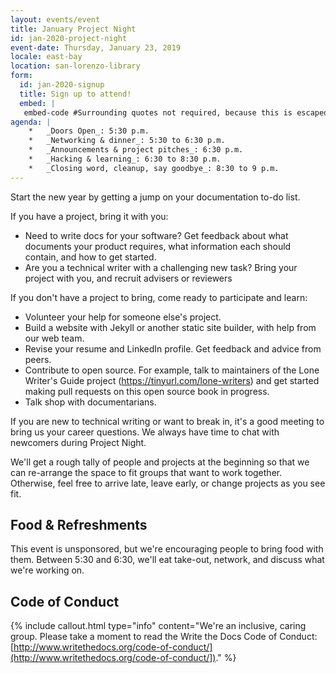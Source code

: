 ```yaml
---
layout: events/event
title: January Project Night
id: jan-2020-project-night
event-date: Thursday, January 23, 2019
locale: east-bay
location: san-lorenzo-library
form: 
  id: jan-2020-signup
  title: Sign up to attend!
  embed: |
   embed-code #Surrounding quotes not required, because this is escaped onto a new line
agenda: |
    *   _Doors Open_: 5:30 p.m.
    *   _Networking & dinner_: 5:30 to 6:30 p.m.
    *   _Announcements & project pitches_: 6:30 p.m.
    *   _Hacking & learning_: 6:30 to 8:30 p.m.
    *   _Closing word, cleanup, say goodbye_: 8:30 to 9 p.m.
---
```



<p class="lead">Start the new year by getting a jump on your documentation to-do list.</p>

If you have a project, bring it with you:

* Need to write docs for your software? Get feedback about what documents your product requires, what information each should contain, and how to get started.
* Are you a technical writer with a challenging new task? Bring your project with you, and recruit advisers or reviewers

If you don't have a project to bring, come ready to participate and learn:

* Volunteer your help for someone else's project.  
* Build a website with Jekyll or another static site builder, with help from our web team.
* Revise your resume and LinkedIn profile. Get feedback and advice from peers.
* Contribute to open source. For example, talk to maintainers of the Lone Writer's Guide project (https://tinyurl.com/lone-writers) and get started making pull requests on this open source book in progress.
* Talk shop with documentarians.

If you are new to technical writing or want to break in, it's a good meeting to bring us your career questions. We always have time to chat with newcomers during Project Night.

We'll get a rough tally of people and projects at the beginning so that we can re-arrange the space to fit groups that want to work together. Otherwise, feel free to arrive late, leave early, or change projects as you see fit.

## Food & Refreshments

This event is unsponsored, but we're encouraging people to bring food with them. Between 5:30 and 6:30, we'll eat take-out, network, and discuss what we're working on.


## Code of Conduct

{% include callout.html type="info" content="We're an inclusive, caring group. Please take a moment to read the Write the Docs Code of Conduct: [http://www.writethedocs.org/code-of-conduct/](http://www.writethedocs.org/code-of-conduct/])." %}